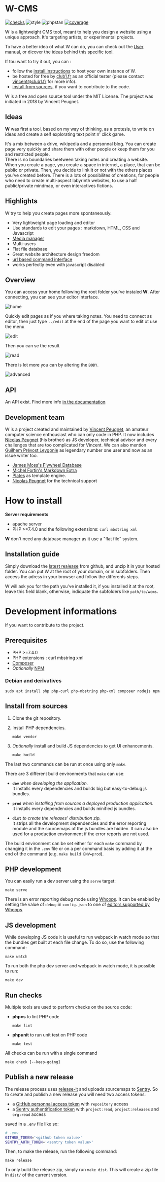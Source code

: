 # W-CMS

[![checks][github]][action] ![style][codestyle] ![phpstan][phpstan] [![coverage][coverage]][codecov]

W is a lightweight CMS tool, meant to help you design a website using a unique approach. It's targeting artists, or experimental projects.

To have a better idea of what W can do, you can check out the [User manual](MANUAL.md), or dicover the [ideas](#ideas) behind this specific tool.

If tou want to try it out, you can :

- follow the [install instructions](#how-to-install) to host your own instance of W.
- be hosted for free by [club1.fr](https://club1.fr) as an official tester (please contact [vincent@club1.fr](mailto:v.peugnet@free.fr) for more info).
- [install from sources](#install-from-sources), if you want to contribute to the code.

W is a free and open source tool under the MIT License. The project was initiated in 2018 by Vincent Peugnet.

Ideas
-----

**W** was first a tool, based on my way of thinking, as a protesis, to write on ideas and create a self explorating text point n' click game.

It's a mix between a drive, wikipedia and a personnal blog. You can create page very quickly and share them with other people or keep them for you and restricted people.  
There is no boundaries beetween taking notes and creating a website. When you create a page, you create a space in internet, a place, that can be public or private. Then, you decide to link it or not with the others places you've created before.
There is a lots of possibilites of creations, for people who need to create multi-aspect labyrinth websites, to use a half public/private mindmap, or even interactives fictions.

Highlights
----------

W try to help you create pages more spontaneously.

- Very lightweight page loading and editor
- Use standards to edit your pages : markdown, HTML, CSS and Javascript
- [Media manager](MANUAL.md#media-manager)
- Multi-users
- Flat file database
- Great website architecture design freedom
- [url based command interface](MANUAL.md#url-based-command-interface)
- works perfectly even with javascript disabled

Overview
--------

You can access your home following the root folder you've instaled **W**. After connecting, you can see your editor interface.

![home](https://w.club1.fr/gif/home.jpg)

Quickly edit pages as if you where taking notes. You need to connect as editor, then just type `../edit` at the end of the page you want to edit ot use the menu.

![edit](https://w.club1.fr/gif/edit.jpg)

Then you can se the result.

![read](https://w.club1.fr/gif/read.jpg)

There is lot more you can by altering the `BODY`.

![advanced](https://w.club1.fr/gif/advanced.jpg)


API
---

An API exist. Find more info [in the documentation](MANUAL.md#api)

Development team
------------------

W is a project created and maintained by [Vincent Peugnet](https://github.com/vincent-peugnet), an amateur computer science enthousiast who can only code in PHP. It now includes [Nicolas Peugnet](https://github.com/n-peugnet) (his brother) as JS developer, technical advisor and every challenges that are too complicated for Vincent.
We can also mention [Guilhem Prévost Leygonie]() as legendary number one user and now as an issue writer too.


- [James Moss's Flywheel Database](https://github.com/jamesmoss/flywheel)
- [Michel Fortin's Markdown Extra](https://github.com/michelf/php-markdown)
- [Plates](https://github.com/thephpleague/plates) as template engine.
- [Nicolas Peugnet](https://nicolas.club1.fr/) for the technical support





How to install
==============

__Server requirements__

- apache server
- PHP >=7.4.0 and the following extensions: `curl mbstring xml`

__W__ don't need any database manager as it use a "flat file" system.


Installation guide
------------------

Simply download the [latest realease](https://github.com/vincent-peugnet/wcms/releases/latest) from github, and unzip it in your hosted folder. You can put W at the root of your domain, or in subfolders. Then access the adress in your browser and follow the differents steps.

W will ask you for the path you've installed it, if you installed it at the root, leave this field blank, otherwise, indiquate the subfolders like `path/to/wcms`.

Development informations
========================

If you want to contribute to the project.

Prerequisites
-------------

- PHP >=7.4.0
- PHP extensions : curl mbstring xml
- [Composer](https://getcomposer.org/)
- _Optionally_ [NPM](https://www.npmjs.com/get-npm)

### Debian and derivatives

    sudo apt install php php-curl php-mbstring php-xml composer nodejs npm

Install from sources
--------------------

1.  Clone the git repository.
2.  Install PHP dependencies.

        make vendor

3.  _Optionally_ install and build JS dependencies to get UI enhancements.

        make build

The last two commands can be run at once using only `make`.

There are 3 different build environments that `make` can use:

-   **`dev`** _when developing the application._  
    It installs every dependencies and builds big but easy-to-debug js bundles.

-   **`prod`** _when installing from sources a deployed production application._  
    It installs every dependencies and builds minified js bundles.

-   **`dist`** _to create the releases' distribution zip._  
    It strips all the development dependencies and the error reporting module and the sourcemaps of the js bundles are hidden. It can also be used for a production environment if the error reports are not used.

The build environment can be set either for each `make` command by changing it in the `.env` file or on a per command basis by adding it at the end of the command (e.g. `make build ENV=prod`).

PHP development
---------------

You can easily run a dev server using the `serve` target:

    make serve

There is an error reporting debug mode using [Whoops](https://github.com/filp/whoops). It can be enabled by setting the value of `debug` in `config.json` to one of [editors supported by Whoops](https://github.com/filp/whoops/blob/master/docs/Open%20Files%20In%20An%20Editor.md).

JS development
--------------

While developing JS code it is useful to run webpack in watch mode so that the bundles get built at each file change. To do so, use the following command:

    make watch

To run both the php dev server and webpack in watch mode, it is possible to run:

    make dev

Run checks
---------

Multiple tools are used to perform checks on the source code:

-   **phpcs** to lint PHP code

        make lint

-   **phpunit** to run unit test on PHP code
 
        make test

All checks can be run with a single command

    make check [--keep-going]

Publish a new release
---------------------

The release process uses [release-it](https://github.com/release-it/release-it) and uploads sourcemaps to [Sentry](https://sentry.io/). So to create and publish a new release you will need two access tokens:
-   a [GitHub personnal access token](https://github.com/settings/tokens) with `repository` access
-   a [Sentry authentification token](https://sentry.io/settings/account/api/auth-tokens/) with `project:read`, `project:releases` and `org:read` access

saved in a `.env` file like so:

```bash
# .env
GITHUB_TOKEN='<github token value>'
SENTRY_AUTH_TOKEN='<sentry token value>'
```

Then, to make the release, run the following command:

    make release

To only build the release zip, simply run `make dist`. This will create a zip file in `dist/` of the current version.

[github]: https://img.shields.io/github/workflow/status/vincent-peugnet/wcms/checks/master?label=checks
[action]: https://github.com/vincent-peugnet/wcms/actions?query=branch%3Amaster+workflow%3Achecks
[codestyle]: https://img.shields.io/badge/code%20style-PSR12-brightgreen
[phpstan]: https://img.shields.io/badge/phpstan-level%205-green
[coverage]: https://img.shields.io/codecov/c/gh/vincent-peugnet/wcms
[codecov]: https://codecov.io/gh/vincent-peugnet/wcms
